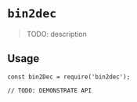 # `bin2dec`

> TODO: description

## Usage

```
const bin2Dec = require('bin2dec');

// TODO: DEMONSTRATE API
```
